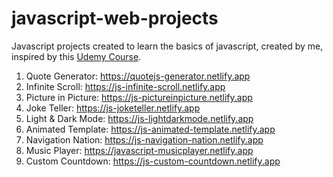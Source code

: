 # javascript-web-projects

Javascript projects created to learn the basics of javascript, created by me, inspired by this [Udemy Course](https://www.udemy.com/course/javascript-web-projects-to-build-your-portfolio-resume).<br>

1. Quote Generator: https://quotejs-generator.netlify.app
2. Infinite Scroll: https://js-infinite-scroll.netlify.app
3. Picture in Picture: https://js-pictureinpicture.netlify.app
4. Joke Teller: https://js-joketeller.netlify.app
5. Light & Dark Mode: https://js-lightdarkmode.netlify.app
6. Animated Template: https://js-animated-template.netlify.app
7. Navigation Nation: https://js-navigation-nation.netlify.app
8. Music Player: https://javascript-musicplayer.netlify.app
9. Custom Countdown: https://js-custom-countdown.netlify.app
